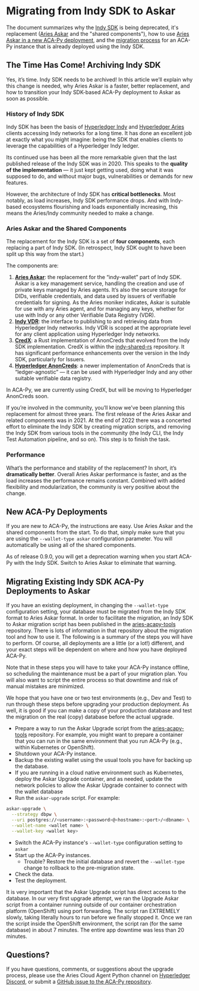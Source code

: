 # Migrating from Indy SDK to Askar

The document summarizes why the [Indy SDK] is being deprecated, it's replacement
([Aries Askar] and the "shared components"), how to use [Aries Askar in a new
ACA-Py deployment](#new-aca-py-deployments), and the [migration
process](#migrating-existing-indy-sdk-aca-py-deployments-to-askar) for an ACA-Py
instance that is already deployed using the Indy SDK.

## The Time Has Come! Archiving Indy SDK

Yes, it’s time. Indy SDK needs to be archived! In this article we’ll explain why
this change is needed, why Aries Askar is a faster, better replacement, and how
to transition your Indy SDK-based ACA-Py deployment to Askar as soon as
possible.

[Indy SDK]: https://github.com/hyperledger/indy-sdk
[Aries Askar]: https://github.com/hyperledger/aries-askar

### History of Indy SDK

Indy SDK has been the basis of [Hyperledger Indy] and [Hyperledger Aries] clients
accessing Indy networks for a long time. It has done an excellent job at exactly
what you might imagine: being the SDK that enables clients to leverage the
capabilities of a Hyperledger Indy ledger.

Its continued use has been all the more remarkable given that the last published
release of the Indy SDK was in 2020. This speaks to the **quality of the
implementation** — it just kept getting used, doing what it was supposed to do,
and without major bugs, vulnerabilities or demands for new features.

However, the architecture of Indy SDK has **critical bottlenecks**. Most
notably, as load increases, Indy SDK performance drops. And with Indy-based
ecosystems flourishing and loads exponentially increasing, this means the
Aries/Indy community needed to make a change.

[Hyperledger Indy]: https://www.hyperledger.org/projects/hyperledger-indy
[Hyperledger Aries]: https://www.hyperledger.org/projects/aries

### Aries Askar and the Shared Components

The replacement for the Indy SDK is a set of **four components**, each replacing
a part of Indy SDK. (In retrospect, Indy SDK ought to have been split up this
way from the start.)

The components are:

1. **[Aries Askar]**: the replacement for the “indy-wallet” part of Indy SDK.
   Askar is a key management service, handling the creation and use of private
   keys managed by Aries agents. It’s also the secure storage for DIDs,
   verifiable credentials, and data used by issuers of verifiable credentials
   for signing. As the Aries moniker indicates, Askar is suitable for use with
   any Aries agent, and for managing any keys, whether for use with Indy or any
   other Verifiable Data Registry (VDR).
2. **[Indy VDR]**: the interface to publishing to and retrieving data from
   Hyperledger Indy networks. Indy VDR is scoped at the appropriate level for
   any client application using Hyperledger Indy networks.
3. **[CredX]**: a Rust implementation of AnonCreds that evolved from the Indy
   SDK implementation. CredX is within the [indy-shared-rs] repository. It has
   significant performance enhancements over the version in the Indy SDK,
   particularly for Issuers.
4. **[Hyperledger AnonCreds]**: a newer implementation of AnonCreds that is
   “ledger-agnostic” — it can be used with Hyperledger Indy and any other
   suitable verifiable data registry.

In ACA-Py, we are currently using CredX, but will be moving to Hyperledger
AnonCreds soon.

[Indy VDR]: https://github.com/hyperledger/indy-vdr
[CredX]: https://github.com/hyperledger/indy-shared-rs
[indy-shared-rs]: https://github.com/hyperledger/indy-shared-rs
[Hyperledger AnonCreds]: https://github.com/hyperledger/anoncreds-rs

If you’re involved in the community, you’ll know we’ve been planning this
replacement for almost three years. The first release of the Aries Askar and
related components was in 2021. At the end of 2022 there was a concerted effort
to eliminate the Indy SDK by creating migration scripts, and removing the Indy
SDK from various tools in the community (the Indy CLI, the Indy Test Automation
pipeline, and so on). This step is to finish the task.

### Performance

What’s the performance and stability of the replacement? In short, it’s
**dramatically better**. Overall Aries Askar performance is faster, and as the
load increases the performance remains constant. Combined with added flexibility
and modularization, the community is very positive about the change.

## New ACA-Py Deployments

If you are new to ACA-Py, the instructions are easy. Use Aries Askar and the
shared components from the start. To do that, simply make sure that you are
using the `--wallet-type askar` configuration parameter. You will automatically
be using all of the shared components.

As of release 0.9.0, you will get a deprecation warning when you start ACA-Py
with the Indy SDK. Switch to Aries Askar to eliminate that warning.

## Migrating Existing Indy SDK ACA-Py Deployments to Askar

If you have an existing deployment, in changing the `--wallet-type`
configuration setting, your database must be migrated from the Indy SDK format
to Aries Askar format. In order to facilitate the migration, an Indy SDK to
Askar migration script has been published in the [aries-acapy-tools] repository.
There is lots of information in that repository about the migration tool and how
to use it. The following is a summary of the steps you will have to perform. Of
course, all deployments are a little (or a lot!) different, and your exact steps
will be dependent on where and how you have deployed ACA-Py.

[aries-acapy-tools]: https://github.com/hyperledger/aries-acapy-tools

Note that in these steps you will have to take your ACA-Py instance offline, so
scheduling the maintenance must be a part of your migration plan. You will also
want to script the entire process so that downtime and risk of manual mistakes
are minimized.

We hope that you have one or two test environments (e.g., Dev and Test) to run
through these steps before upgrading your production deployment. As well, it is
good if you can make a copy of your production database and test the migration
on the real (copy) database before the actual upgrade.

* Prepare a way to run the Askar Upgrade script from the [aries-acapy-tools]
  repository. For example, you might want to prepare a container that you can
  run in the same environment that you run ACA-Py (e.g., within Kubernetes or
  OpenShift).
* Shutdown your ACA-Py instance.
* Backup the existing wallet using the usual tools you have for backing up the
  database.
* If you are running in a cloud native environment such as Kubernetes, deploy
  the Askar Upgrade container, and as needed, update the network policies to
  allow the Askar Upgrade container to connect with the wallet database
* Run the `askar-upgrade` script. For example:

``` bash
askar-upgrade \
  --strategy dbpw \
  --uri postgres://<username>:<password>@<hostname>:<port>/<dbname> \
  --wallet-name <wallet name> \
  --wallet-key <wallet key>
```

* Switch the ACA-Py instance's `--wallet-type` configuration setting to `askar`
* Start up the ACA-Py instances.
  * Trouble? Restore the initial database and revert the `--wallet-type` change
    to rollback to the pre-migration state.
* Check the data.
* Test the deployment.

It is very important that the Askar Upgrade script has direct access to the
database. In our very first upgrade attempt, we ran the Upgrade Askar script
from a container running outside of our container orchestration platform
(OpenShift) using port forwarding. The script ran EXTREMELY slowly, taking
literally hours to run before we finally stopped it. Once we ran the script
inside the OpenShift environment, the script ran (for the same database) in
about 7 minutes. The entire app downtime was less than 20 minutes.

## Questions?

If you have questions, comments, or suggestions about the upgrade process,
please use the Aries Cloud Agent Python channel on [Hyperledger Discord], or
submit a [GitHub issue to the ACA-Py repository].

[Hyperledger Discord]: https://discord.gg/hyperledger
[GitHub issue to the ACA-Py repository]: https://github.com/hyperledger/aries-cloudagent-python/issues